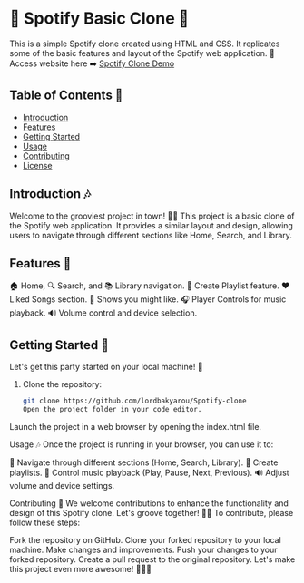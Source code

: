 # 🎵 Spotify Basic Clone 🎵

This is a simple Spotify clone created using HTML and CSS. It replicates some of the basic features and layout of the Spotify web application.
🚀 Access website here ➡️ [Spotify Clone Demo](https://lordbakyarou.github.io/Spotify-clone/)

## Table of Contents 📜

- [Introduction](#introduction)
- [Features](#features)
- [Getting Started](#getting-started)
- [Usage](#usage)
- [Contributing](#contributing)
- [License](#license)

## Introduction 🎶

Welcome to the grooviest project in town! 🕺💃 This project is a basic clone of the Spotify web application. It provides a similar layout and design, allowing users to navigate through different sections like Home, Search, and Library.

## Features 🎉

🏠 Home, 🔍 Search, and 📚 Library navigation.
🎵 Create Playlist feature.
❤️ Liked Songs section.
🎤 Shows you might like.
🎧 Player Controls for music playback.
🔊 Volume control and device selection.

## Getting Started 🚀

Let's get this party started on your local machine! 🎉

1. Clone the repository:

   ```bash
   git clone https://github.com/lordbakyarou/Spotify-clone
   Open the project folder in your code editor.

Launch the project in a web browser by opening the index.html file.

Usage 🎶
Once the project is running in your browser, you can use it to:

🚀 Navigate through different sections (Home, Search, Library).
📁 Create playlists.
🎵 Control music playback (Play, Pause, Next, Previous).
🔊 Adjust volume and device settings.

Contributing 🤝
We welcome contributions to enhance the functionality and design of this Spotify clone. Let's groove together! 🕺💃 To contribute, please follow these steps:

Fork the repository on GitHub.
Clone your forked repository to your local machine.
Make changes and improvements.
Push your changes to your forked repository.
Create a pull request to the original repository.
Let's make this project even more awesome! 🚀🎶🌟
